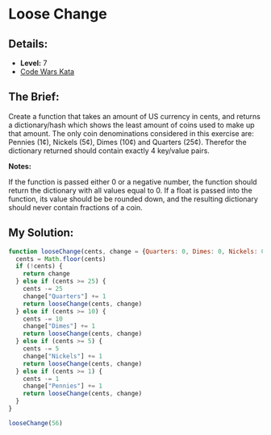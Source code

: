# Loose Change

## Details:
* <b>Level:</b> 7
* [Code Wars Kata](https://www.codewars.com/kata/5571f712ddf00b54420000ee)

## The Brief:
Create a function that takes an amount of US currency in cents, and returns a dictionary/hash which shows the least amount of coins used to make up that amount. The only coin denominations considered in this exercise are: Pennies (1¢), Nickels (5¢), Dimes (10¢) and Quarters (25¢). Therefor the dictionary returned should contain exactly 4 key/value pairs.

<b>Notes:</b>

If the function is passed either 0 or a negative number, the function should return the dictionary with all values equal to 0.
If a float is passed into the function, its value should be be rounded down, and the resulting dictionary should never contain fractions of a coin.

## My Solution:
```javascript
function looseChange(cents, change = {Quarters: 0, Dimes: 0, Nickels: 0, Pennies: 0}) {
  cents = Math.floor(cents)
  if (!cents) {
    return change
  } else if (cents >= 25) {
    cents -= 25
    change["Quarters"] += 1
    return looseChange(cents, change)
  } else if (cents >= 10) {
    cents -= 10
    change["Dimes"] += 1
    return looseChange(cents, change)
  } else if (cents >= 5) {
    cents -= 5
    change["Nickels"] += 1
    return looseChange(cents, change)
  } else if (cents >= 1) {
    cents -= 1
    change["Pennies"] += 1
    return looseChange(cents, change)
  }
}

looseChange(56)

```



